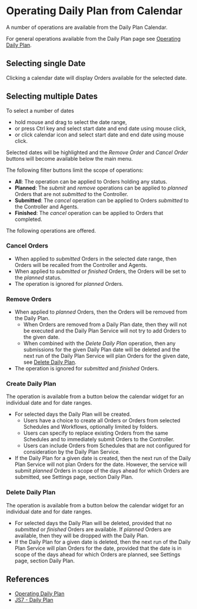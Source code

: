 # Operating Daily Plan from Calendar

A number of operations are available from the Daily Plan Calendar. 

For general operations available from the Daily Plan page see [Operating Daily Plan](/operating-daily-plan).

## Selecting single Date

Clicking a calendar date will display Orders available for the selected date.

## Selecting multiple Dates

To select a number of dates

- hold mouse and drag to select the date range,
- or press Ctrl key and select start date and end date using mouse click,
- or click calendar icon and select start date and end date using mouse click.

Selected dates will be highlighted and the *Remove Order* and *Cancel Order* buttons will become available below the main menu.

The following filter buttons limit the scope of operations: 

- **All**: The operation can be applied to Orders holding any status.
- **Planned**: The *submit* and *remove* operations can be applied to *planned* Orders that are not *submitted* to the Controller.
- **Submitted**: The *cancel* operation can be applied to Orders *submitted* to the Controller and Agents.
- **Finished**: The *cancel* operation can be applied to Orders that completed.

The following operations are offered.

### Cancel Orders

- When applied to *submitted* Orders in the selected date range, then Orders will be recalled from the Controller and Agents.
- When applied to *submitted* or *finished* Orders, the Orders will be set to the *planned* status.
- The operation is ignored for *planned* Orders.

### Remove Orders

- When applied to *planned* Orders, then the Orders will be removed from the Daily Plan.
  - When Orders are removed from a Daily Plan date, then they will not be executed and the Daily Plan Service will not try to add Orders to the given date.
  - When combined with the *Delete Daily Plan* operation, then any submissions for the given Daily Plan date will be deleted and the next run of the Daily Plan Service will plan Orders for the given date, see [Delete Daily Plan](#delete-daily-plan).
- The operation is ignored for *submitted* and *finished* Orders.

### Create Daily Plan

The operation is available from a button below the calendar widget for an individual date and for date ranges.

- For selected days the Daily Plan will be created.
  - Users have a choice to create all Orders or Orders from selected Schedules and Workflows, optionally limited by folders.
  - Users can specify to replace existing Orders from the same Schedules and to immediately submit Orders to the Controller.
  - Users can include Orders from Schedules that are not configured for consideration by the Daily Plan Service.
- If the Daily Plan for a given date is created, then the next run of the Daily Plan Service will not plan Orders for the date. However, the service will submit *planned* Orders in scope of the days ahead for which Orders are submitted, see Settings page, section Daily Plan.

### Delete Daily Plan

The operation is available from a button below the calendar widget for an individual date and for date ranges.

- For selected days the Daily Plan will be deleted, provided that no *submitted* or *finished* Orders are available. If *planned* Orders are available, then they will be dropped with the Daily Plan.
- If the Daily Plan for a given date is deleted, then the next run of the Daily Plan Service will plan Orders for the date, provided that the date is in scope of the days ahead for which Orders are planned, see Settings page, section Daily Plan.

## References

- [Operating Daily Plan](/operating-daily-plan)
- [JS7 - Daily Plan](https://kb.sos-berlin.com/display/JS7/JS7+-+Daily+Plan)
